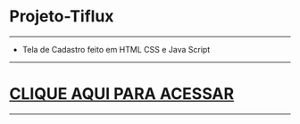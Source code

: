 # Projeto-Tiflux

***

- Tela de Cadastro feito em HTML CSS e Java Script

***

# [CLIQUE AQUI PARA ACESSAR](https://maiarasanto.github.io/Projeto-Tiflux/)

***




